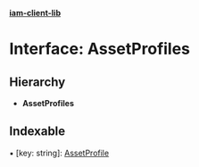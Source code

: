 **[iam-client-lib](../README.md)**

# Interface: AssetProfiles

## Hierarchy

* **AssetProfiles**

## Indexable

▪ [key: string]: [AssetProfile](assetprofile.md)
